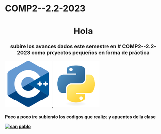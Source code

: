 # COMP2--2.2-2023
<h1 align="center">Hola </h1>
<h3 align="center">subire los avances dados este semestre en # COMP2--2.2-2023 como proyectos pequeños en forma de práctica</ h3>

<p align="left"> <a href="https://www.w3schools.com/cpp/" target="_blank" rel="noreferrer"> <img src="https://raw.githubusercontent.com/devicons/devicon/master/icons/cplusplus/cplusplus-original.svg" alt="cplusplus" width="150" height="150"/> </a> <a href="https://www.python.org" target="_blank" rel="noreferrer"> <img src="https://raw.githubusercontent.com/devicons/devicon/master/icons/python/python-original.svg" alt="python" width="150" height="150"/> </a> </p>
<h4 align="left">Poco a poco ire subiendo los codigos que realize y apuentes de la clase </ h4>

<p align="left"> <a href="https://www.w3schools.com/cpp/" target="_blank" rel="noreferrer"> <img src="https://blog.ucsp.edu.pe/hubfs/logo-de-UCSP-16.png" alt="san pablo" width="350" height="250"/> </d> 
